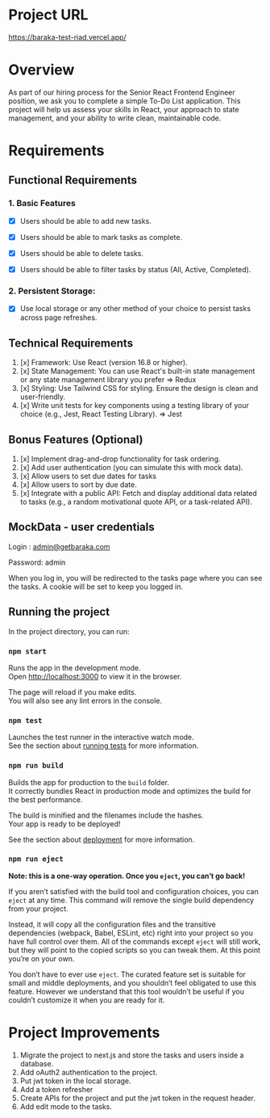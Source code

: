 # Project URL

https://baraka-test-riad.vercel.app/

# Overview

As part of our hiring process for the Senior React Frontend Engineer position, we ask you to complete a simple To-Do List application. This project will help us assess your skills in React, your approach to state management, and your ability to write clean, maintainable code.

# Requirements

## Functional Requirements

### 1. Basic Features
   - [x] Users should be able to add new tasks.
   - [x] Users should be able to mark tasks as complete.
   - [x] Users should be able to delete tasks.
   - [x] Users should be able to filter tasks by status (All, Active, Completed).


### 2. Persistent Storage:

- [x] Use local storage or any other method of your choice to persist tasks across page refreshes.

## Technical Requirements

1. [x] Framework: Use React (version 16.8 or higher).
2. [x] State Management: You can use React's built-in state management or any state management library you prefer => Redux
3. [x] Styling: Use Tailwind CSS for styling. Ensure the design is clean and user-friendly.
4. [x] Write unit tests for key components using a testing library of your choice (e.g., Jest, React Testing Library). => Jest

## Bonus Features (Optional)
1. [x] Implement drag-and-drop functionality for task ordering.
2. [x] Add user authentication (you can simulate this with mock data).
3. [x] Allow users to set due dates for tasks
4. [x] Allow users to sort by due date.
5. [x] Integrate with a public API: Fetch and display additional data related to tasks (e.g., a random motivational quote API, or a task-related API).

## MockData - user credentials
Login : admin@getbaraka.com

Password: admin

When you log in, you will be redirected to the tasks page where you can see the tasks.
A cookie will be set to keep you logged in.

## Running the project

In the project directory, you can run:

### `npm start`

Runs the app in the development mode.\
Open [http://localhost:3000](http://localhost:3000) to view it in the browser.

The page will reload if you make edits.\
You will also see any lint errors in the console.

### `npm test`

Launches the test runner in the interactive watch mode.\
See the section about [running tests](https://facebook.github.io/create-react-app/docs/running-tests) for more information.

### `npm run build`

Builds the app for production to the `build` folder.\
It correctly bundles React in production mode and optimizes the build for the best performance.

The build is minified and the filenames include the hashes.\
Your app is ready to be deployed!

See the section about [deployment](https://facebook.github.io/create-react-app/docs/deployment) for more information.

### `npm run eject`

**Note: this is a one-way operation. Once you `eject`, you can’t go back!**

If you aren’t satisfied with the build tool and configuration choices, you can `eject` at any time. This command will remove the single build dependency from your project.

Instead, it will copy all the configuration files and the transitive dependencies (webpack, Babel, ESLint, etc) right into your project so you have full control over them. All of the commands except `eject` will still work, but they will point to the copied scripts so you can tweak them. At this point you’re on your own.

You don’t have to ever use `eject`. The curated feature set is suitable for small and middle deployments, and you shouldn’t feel obligated to use this feature. However we understand that this tool wouldn’t be useful if you couldn’t customize it when you are ready for it.


# Project Improvements

1. Migrate the project to next.js and store the tasks and users inside a database.
2. Add oAuth2 authentication to the project.
3. Put jwt token in the local storage.
4. Add a token refresher
5. Create APIs for the project and put the jwt token in the request header.
6. Add edit mode to the tasks.

```